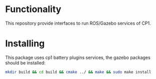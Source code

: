 # Functionality
This repository provide interfaces to run ROS/Gazebo services of CP1.


# Installing

This package uses cp1 battery plugins services, the gazebo packages should be installed:

```bash
mkdir build && cd build && cmake ../ && make && sudo make install
```

